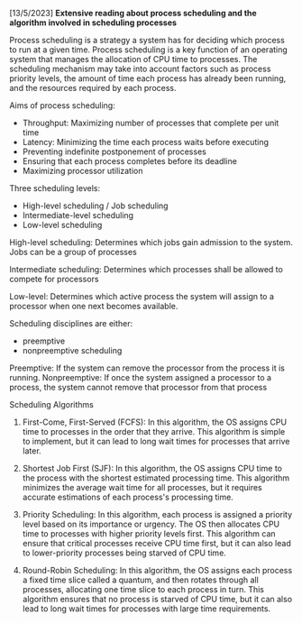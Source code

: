 [13/5/2023]
**Extensive reading about process scheduling and the algorithm involved in scheduling processes**

Process scheduling is  a strategy a system has for deciding which process to run at a given time.
Process scheduling is a key function of an operating system that manages the allocation of CPU time to processes. The scheduling mechanism may take into account factors such as process priority levels, the amount of time each process has already been running, and the resources required by each process. 

Aims of process scheduling:
- Throughput: Maximizing number of processes that complete per unit time
- Latency: Minimizing the time each process waits before executing
- Preventing indefinite postponement of processes
- Ensuring that each process completes before its deadline
- Maximizing processor utilization

Three scheduling levels:
- High-level scheduling / Job scheduling
- Intermediate-level scheduling
- Low-level scheduling

High-level scheduling: Determines which jobs gain admission to the system. Jobs can be a group of processes

Intermediate scheduling: Determines which processes shall be allowed to compete for processors

Low-level: Determines which active process the system will assign to a processor when one next becomes available.



Scheduling disciplines are either:
- preemptive 
- nonpreemptive scheduling

Preemptive: If the system can remove the processor from the process it is running. 
Nonpreemptive: If once the system assigned a processor to a process, the system cannot remove that processor from that process

Scheduling Algorithms
1. First-Come, First-Served (FCFS): In this algorithm, the OS assigns CPU time to processes in the order that they arrive. This algorithm is simple to implement, but it can lead to long wait times for processes that arrive later.

2. Shortest Job First (SJF): In this algorithm, the OS assigns CPU time to the process with the shortest estimated processing time. This algorithm minimizes the average wait time for all processes, but it requires accurate estimations of each process's processing time.

3. Priority Scheduling: In this algorithm, each process is assigned a priority level based on its importance or urgency. The OS then allocates CPU time to processes with higher priority levels first. This algorithm can ensure that critical processes receive CPU time first, but it can also lead to lower-priority processes being starved of CPU time.

4. Round-Robin Scheduling: In this algorithm, the OS assigns each process a fixed time slice called a quantum, and then rotates through all processes, allocating one time slice to each process in turn. This algorithm ensures that no process is starved of CPU time, but it can also lead to long wait times for processes with large time requirements.

